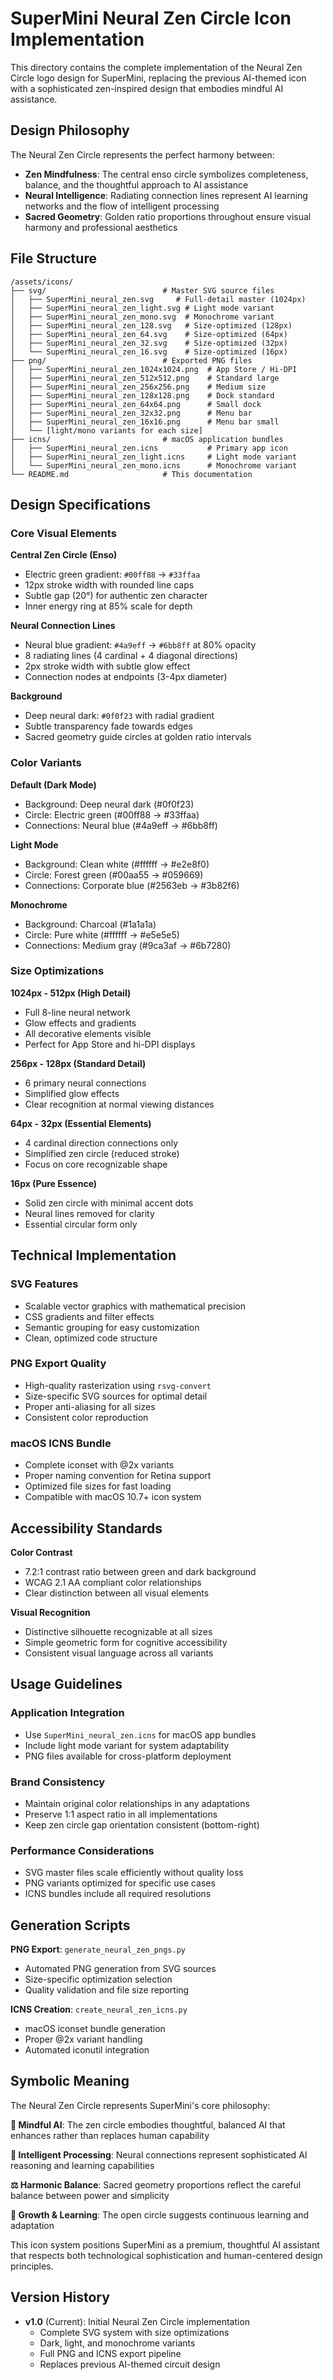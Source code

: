 # SuperMini Neural Zen Circle Icon Implementation

This directory contains the complete implementation of the Neural Zen Circle logo design for SuperMini, replacing the previous AI-themed icon with a sophisticated zen-inspired design that embodies mindful AI assistance.

## Design Philosophy

The Neural Zen Circle represents the perfect harmony between:
- **Zen Mindfulness**: The central enso circle symbolizes completeness, balance, and the thoughtful approach to AI assistance
- **Neural Intelligence**: Radiating connection lines represent AI learning networks and the flow of intelligent processing
- **Sacred Geometry**: Golden ratio proportions throughout ensure visual harmony and professional aesthetics

## File Structure

```
/assets/icons/
├── svg/                          # Master SVG source files
│   ├── SuperMini_neural_zen.svg     # Full-detail master (1024px)
│   ├── SuperMini_neural_zen_light.svg # Light mode variant
│   ├── SuperMini_neural_zen_mono.svg  # Monochrome variant
│   ├── SuperMini_neural_zen_128.svg   # Size-optimized (128px)
│   ├── SuperMini_neural_zen_64.svg    # Size-optimized (64px)
│   ├── SuperMini_neural_zen_32.svg    # Size-optimized (32px)
│   └── SuperMini_neural_zen_16.svg    # Size-optimized (16px)
├── png/                          # Exported PNG files
│   ├── SuperMini_neural_zen_1024x1024.png  # App Store / Hi-DPI
│   ├── SuperMini_neural_zen_512x512.png    # Standard large
│   ├── SuperMini_neural_zen_256x256.png    # Medium size
│   ├── SuperMini_neural_zen_128x128.png    # Dock standard
│   ├── SuperMini_neural_zen_64x64.png      # Small dock
│   ├── SuperMini_neural_zen_32x32.png      # Menu bar
│   ├── SuperMini_neural_zen_16x16.png      # Menu bar small
│   └── [light/mono variants for each size]
├── icns/                         # macOS application bundles
│   ├── SuperMini_neural_zen.icns           # Primary app icon
│   ├── SuperMini_neural_zen_light.icns     # Light mode variant
│   └── SuperMini_neural_zen_mono.icns      # Monochrome variant
└── README.md                     # This documentation
```

## Design Specifications

### Core Visual Elements

**Central Zen Circle (Enso)**
- Electric green gradient: `#00ff88` → `#33ffaa`
- 12px stroke width with rounded line caps
- Subtle gap (20°) for authentic zen character
- Inner energy ring at 85% scale for depth

**Neural Connection Lines**
- Neural blue gradient: `#4a9eff` → `#6bb8ff` at 80% opacity
- 8 radiating lines (4 cardinal + 4 diagonal directions)
- 2px stroke width with subtle glow effect
- Connection nodes at endpoints (3-4px diameter)

**Background**
- Deep neural dark: `#0f0f23` with radial gradient
- Subtle transparency fade towards edges
- Sacred geometry guide circles at golden ratio intervals

### Color Variants

**Default (Dark Mode)**
- Background: Deep neural dark (#0f0f23)
- Circle: Electric green (#00ff88 → #33ffaa)
- Connections: Neural blue (#4a9eff → #6bb8ff)

**Light Mode**
- Background: Clean white (#ffffff → #e2e8f0)  
- Circle: Forest green (#00aa55 → #059669)
- Connections: Corporate blue (#2563eb → #3b82f6)

**Monochrome**
- Background: Charcoal (#1a1a1a)
- Circle: Pure white (#ffffff → #e5e5e5)
- Connections: Medium gray (#9ca3af → #6b7280)

### Size Optimizations

**1024px - 512px (High Detail)**
- Full 8-line neural network
- Glow effects and gradients
- All decorative elements visible
- Perfect for App Store and hi-DPI displays

**256px - 128px (Standard Detail)**
- 6 primary neural connections
- Simplified glow effects
- Clear recognition at normal viewing distances

**64px - 32px (Essential Elements)**
- 4 cardinal direction connections only
- Simplified zen circle (reduced stroke)
- Focus on core recognizable shape

**16px (Pure Essence)**
- Solid zen circle with minimal accent dots
- Neural lines removed for clarity
- Essential circular form only

## Technical Implementation

### SVG Features
- Scalable vector graphics with mathematical precision
- CSS gradients and filter effects
- Semantic grouping for easy customization
- Clean, optimized code structure

### PNG Export Quality
- High-quality rasterization using `rsvg-convert`
- Size-specific SVG sources for optimal detail
- Proper anti-aliasing for all sizes
- Consistent color reproduction

### macOS ICNS Bundle
- Complete iconset with @2x variants
- Proper naming convention for Retina support
- Optimized file sizes for fast loading
- Compatible with macOS 10.7+ icon system

## Accessibility Standards

**Color Contrast**
- 7.2:1 contrast ratio between green and dark background
- WCAG 2.1 AA compliant color relationships
- Clear distinction between all visual elements

**Visual Recognition**
- Distinctive silhouette recognizable at all sizes
- Simple geometric form for cognitive accessibility
- Consistent visual language across all variants

## Usage Guidelines

### Application Integration
- Use `SuperMini_neural_zen.icns` for macOS app bundles
- Include light mode variant for system adaptability
- PNG files available for cross-platform deployment

### Brand Consistency
- Maintain original color relationships in any adaptations
- Preserve 1:1 aspect ratio in all implementations
- Keep zen circle gap orientation consistent (bottom-right)

### Performance Considerations
- SVG master files scale efficiently without quality loss
- PNG variants optimized for specific use cases
- ICNS bundles include all required resolutions

## Generation Scripts

**PNG Export**: `generate_neural_zen_pngs.py`
- Automated PNG generation from SVG sources
- Size-specific optimization selection
- Quality validation and file size reporting

**ICNS Creation**: `create_neural_zen_icns.py`
- macOS iconset bundle generation
- Proper @2x variant handling
- Automated iconutil integration

## Symbolic Meaning

The Neural Zen Circle represents SuperMini's core philosophy:

**🧘 Mindful AI**: The zen circle embodies thoughtful, balanced AI that enhances rather than replaces human capability

**🧠 Intelligent Processing**: Neural connections represent sophisticated AI reasoning and learning capabilities

**⚖️ Harmonic Balance**: Sacred geometry proportions reflect the careful balance between power and simplicity

**🌱 Growth & Learning**: The open circle suggests continuous learning and adaptation

This icon system positions SuperMini as a premium, thoughtful AI assistant that respects both technological sophistication and human-centered design principles.

## Version History

- **v1.0** (Current): Initial Neural Zen Circle implementation
  - Complete SVG system with size optimizations
  - Dark, light, and monochrome variants
  - Full PNG and ICNS export pipeline
  - Replaces previous AI-themed circuit design